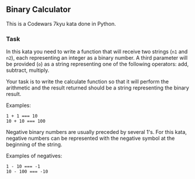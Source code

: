 ## Binary Calculator

This is a Codewars 7kyu kata done in Python.

### Task

In this kata you need to write a function that will receive two strings (`n1` and `n2`), each representing an integer as a binary number. A third parameter will be provided (`o`) as a string representing one of the following operators: add, subtract, multiply.

Your task is to write the calculate function so that it will perform the arithmetic and the result returned should be a string representing the binary result.

Examples:

```text
1 + 1 === 10
10 + 10 === 100
```

Negative binary numbers are usually preceded by several 1's. For this kata, negative numbers can be represented with the negative symbol at the beginning of the string.

Examples of negatives:

```text
1 - 10 === -1
10 - 100 === -10
```
